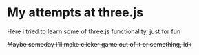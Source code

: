 # My attempts at three.js
Here i tried to learn some of three.js functionality, just for fun

~~Maybe someday i'll make clicker game out of it or something, idk~~
